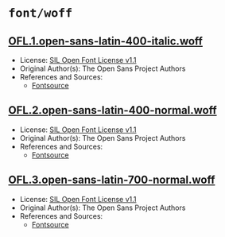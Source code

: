 # `font/woff`

## [OFL.1.open-sans-latin-400-italic.woff](../files/OFL.1.open-sans-latin-400-italic.woff)

- License: [SIL Open Font License v1.1](./LICENSE.txt)
- Original Author(s): The Open Sans Project Authors
- References and Sources:
  - [Fontsource](https://api.fontsource.org/v1/download/open-sans)

## [OFL.2.open-sans-latin-400-normal.woff](../files/OFL.2.open-sans-latin-400-normal.woff)

- License: [SIL Open Font License v1.1](./LICENSE.txt)
- Original Author(s): The Open Sans Project Authors
- References and Sources:
  - [Fontsource](https://api.fontsource.org/v1/download/open-sans)

## [OFL.3.open-sans-latin-700-normal.woff](../files/OFL.3.open-sans-latin-700-normal.woff)

- License: [SIL Open Font License v1.1](./LICENSE.txt)
- Original Author(s): The Open Sans Project Authors
- References and Sources:
  - [Fontsource](https://api.fontsource.org/v1/download/open-sans)
